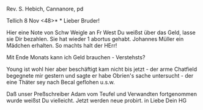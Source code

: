 Rev. S. Hebich, Cannanore, pd

 Tellich 8 Nov <48>*
 <Donn>*
Lieber Bruder!

Hier eine Note von Schw Weigle an Fr West Du weißst über das Geld, lasse sie Dir bezahlen. Sie hat wieder 1 abortus gehabt. Johannes Müller ein Mädchen erhalten. So machts halt der HErr!

Mit Ende Monats kann ich Geld brauchen - Verstehsts?

Young ist wohl hier aber beschäftigt kam nicht bis jetzt - der arme Chatfield begegnete mir gestern und sagte er habe Obrien's sache untersucht - der eine Thäter sey nach Becal geflohen u.s.w.

Daß unser Preßschreiber Adam vom Teufel und Verwandten fortgenommen wurde weißst Du vielleicht. Jetzt werden neue probirt. in Liebe
 Dein HG
